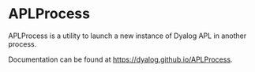 # APLProcess
APLProcess is a utility to launch a new instance of Dyalog APL in another process.

Documentation can be found at <https://dyalog.github.io/APLProcess>.
